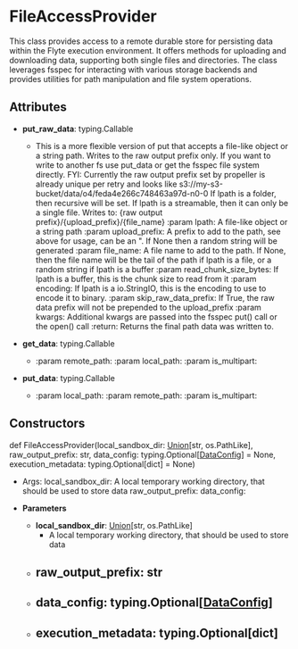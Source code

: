 # FileAccessProvider

This class provides access to a remote durable store for persisting data within the Flyte execution environment. It offers methods for uploading and downloading data, supporting both single files and directories. The class leverages fsspec for interacting with various storage backends and provides utilities for path manipulation and file system operations.

## Attributes

- **put_raw_data**: typing.Callable
  - This is a more flexible version of put that accepts a file-like object or a string path. Writes to the raw output prefix only. If you want to write to another fs use put_data or get the fsspec file system directly. FYI: Currently the raw output prefix set by propeller is already unique per retry and looks like s3://my-s3-bucket/data/o4/feda4e266c748463a97d-n0-0 If lpath is a folder, then recursive will be set. If lpath is a streamable, then it can only be a single file. Writes to: {raw output prefix}/{upload_prefix}/{file_name} :param lpath: A file-like object or a string path :param upload_prefix: A prefix to add to the path, see above for usage, can be an &quot;. If None then a random string will be generated :param file_name: A file name to add to the path. If None, then the file name will be the tail of the path if lpath is a file, or a random string if lpath is a buffer :param read_chunk_size_bytes: If lpath is a buffer, this is the chunk size to read from it :param encoding: If lpath is a io.StringIO, this is the encoding to use to encode it to binary. :param skip_raw_data_prefix: If True, the raw data prefix will not be prepended to the upload_prefix :param kwargs: Additional kwargs are passed into the fsspec put() call or the open() call :return: Returns the final path data was written to.

- **get_data**: typing.Callable
  - :param remote_path: :param local_path: :param is_multipart: 

- **put_data**: typing.Callable
  - :param local_path: :param remote_path: :param is_multipart: 

## Constructors
def FileAccessProvider(local_sandbox_dir: [Union](flytekit_models_literals_union)[str, os.PathLike], raw_output_prefix: str, data_config: typing.Optional[[DataConfig](flytekit_configuration_dataconfig)] = None, execution_metadata: typing.Optional[dict] = None)
-  Args:
            local_sandbox_dir: A local temporary working directory, that should be used to store data
            raw_output_prefix:
            data_config:
        
- **Parameters**

  - **local_sandbox_dir**: [Union](flytekit_models_literals_union)[str, os.PathLike]
    - A local temporary working directory, that should be used to store data
  - **raw_output_prefix**: str
    - 
  - **data_config**: typing.Optional[[DataConfig](flytekit_configuration_dataconfig)]
    - 
  - **execution_metadata**: typing.Optional[dict]
    - 



